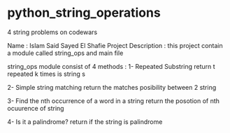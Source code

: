 # python_string_operations
4 string problems on codewars

Name : Islam Said Sayed El Shafie 
Project Description : this project contain a module called string_ops and main file

string_ops module consist of 4 methods :
1- Repeated Substring
return t repeated k times is string s

2- Simple string matching
return the matches posibility between 2 string

3- Find the nth occurrence of a word in a string
return the posotion of nth ocuurence of string

4- Is it a palindrome?
return if the string is palindrome
